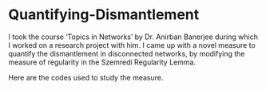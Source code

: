 # Quantifying-Dismantlement
I took the course ‘Topics in Networks’ by Dr. Anirban Banerjee during which I worked on a research project with him. I came up with a novel measure to quantify the dismantlement in disconnected networks, by modifying the measure of regularity in the Szemredi Regularity Lemma.

Here are the codes used to study the measure.
